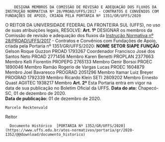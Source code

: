         DESIGNA MEMBROS DA COMISSÃO DE REVISÃO E ADEQUAÇÃO DOS FLUXOS DA INSTRUÇÃO NORMATIVA Nº 28/PROAD/UFFS/2017 - CONTRATOS E CONVÊNIOS COM FUNDAÇÕES DE APOIO, CRIADA PELA PORTARIA Nº 1351/GR/UFFS/2020  

 O REITOR DA UNIVERSIDADE FEDERAL DA FRONTEIRA SUL (UFFS), no uso de suas atribuições legais,   RESOLVE:   **Art. 1º**  DESIGNAR os membros da Comissão de revisão e adequação dos fluxos da [Instrução Normativa nº 28/PROAD/UFFS/2017](https://www.uffs.edu.br/atos-normativos/instrucao-normativa/proad/2017-0028) - Contratos e Convênios com Fundações de Apoio, criada pela Portaria nº 1351/GR/UFFS/2020:     **NOME**    **SETOR**    **SIAPE**    **FUNÇÃO**      Gelson Roque Guzzon   PROAD   1793267   Coordenador     Francisco José dos Santos Neto   PROAD   2771456   Membro     Karen Benetti   PROPLAN   2377663   Membro     Kelli Fiorentin   PROPEPG   2765133   Membro     Genir Borsoi   PROEC   1890046   Membro     Ramão Rogerio de Vargas Lucas   PROEC   1604879   Membro     Joel Bavaresco   PROGRAD   2051296   Membro     Itamar Luiz Breyer   PROGRAD   1792339   Membro     Ricardo Klein   SETI   2809202   Membro     Ernesto Quast   AGIITEC   1938217   Membro       **Art. 2º**  Esta Portaria entra em vigor na data de sua publicação no Boletim Oficial da UFFS.        **Data do ato:** Chapecó-SC, 01 de dezembro de 2020.   
 **Data de publicação:**  01 de dezembro de 2020. 

    Marcelo Recktenvald   
 Reitor 

      Documento Histórico  [PORTARIA Nº 1352/GR/UFFS/2020](https://www.uffs.edu.br/atos-normativos/portaria/gr/2020-1352/@@download/documento_historico)     
      
